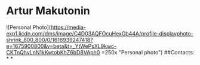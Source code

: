 # Artur Makutonin
![Personal Photo](https://media-exp1.licdn.com/dms/image/C4D03AQFOcuHexGb44A/profile-displayphoto-shrink_800_800/0/1616939247418?e=1675900800&v=beta&t=_YtWePsXL9kwc-CKTnQhvLnN1kKwtobKhZ6bD8VAph0 =250x "Personal photo")
##Contacts:
*
*
